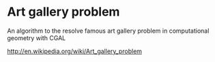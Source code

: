 Art gallery problem
===================

An algorithm to the resolve famous art gallery problem in computational geometry with CGAL

http://en.wikipedia.org/wiki/Art_gallery_problem
